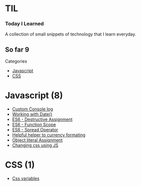 # TIL 
### Today I Learned

A collection of small snippets of technology that I learn everyday. 



So far 9 
------

Categories 

 * [Javascript](#Javascript)
 * [CSS](#CSS)


 # Javascript (8)

 * [Custom Console log](Javascript/custom-console-log.md)
 * [Working with Date()](Javascript/date-manipulation.md)
 * [ES6 - Destructive Assignment](Javascript/destructive-assignemt-es6.md)
 * [ES6 - Function Scope](Javascript/es6-function-scope.md)
 * [ES6 - Spread Operator ](Javascript/spread-operator.md)
 * [Helpful helper to currency formating](Javascript/monetize.md)
 * [Object literal Assignment](Javascript/object-literal-assignment.md)
 * [Changing css using JS](Javascript/js-change-css.md)


# CSS (1)

 * [Css variables](CSS/css-variables.md)